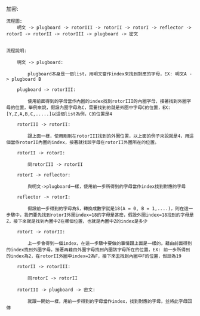 加密:

	流程圖:
		明文 -> plugboard -> rotorIII -> rotorII -> rotorI -> reflector -> rotorI -> rotorII -> rotorIII -> plugboard -> 密文
		
		
	流程說明:
	
		明文 -> plugboard:
		
			plugboard本身是一個list，用明文當作index來找到對應的字母，EX: 明文A -> plugboard B
			
		plugboard -> rotorIII:
		
			使用前面得到的字母當作內圈的index找到rotorIII的內圈字母，接著找到外圈字母的位置，舉例來說，假設內圈字母為C，需要找到的就是外圈中字母C的位置，EX: [Y,Z,A,B,C,.....]以這個list為例，C的位置是4
			
		rotorIII -> rotorII:
			
			跟上面一樣，使用剛剛在rotorIII找到的外圈位置，以上面的例子來說就是4，用這個當作rotorII內圈的index，接著就找該字母在rotorII外圈所在的位置。
		
		rotorII -> rotorI:
			
			同rotorIII -> rotorII
		
		rotorI -> reflector:
			
			與明文->plugboard一樣，使用前一步所得到的字母當作index找到對應的字母
		
		reflector -> rotorI:
			
			假設前一步得到的字母為S，轉換成數字就是18(A = 0, B = 1,....)，則在這一步驟中，我們要先找到rotorI外圈index=18的字母是甚麼，假設外圈index=18找到的字母是Z，接下來就是找到內圈中Z在哪個位置，也就是內圈中Z的index是多少
		
		rotorI -> rotorII:
			
			上一步會得到一個index，在這一步驟中要做的事情跟上面是一樣的，藉由前面得到的index找到外圈字母，接著再藉由外圈字母找到內圈該字母所在的位置，EX: 前一步所得到的index為2，在rotorII外圈中index=2為F，接下來去找到內圈中F的位置，假設為19
		
		rotorII -> rotorIII:
			
			同rotorI -> rotorII
		
		rotorIII -> plugboard -> 密文:
			
			就跟一開始一樣，用前一步得到的字母當作index，找到對應的字母，並將此字母回傳
